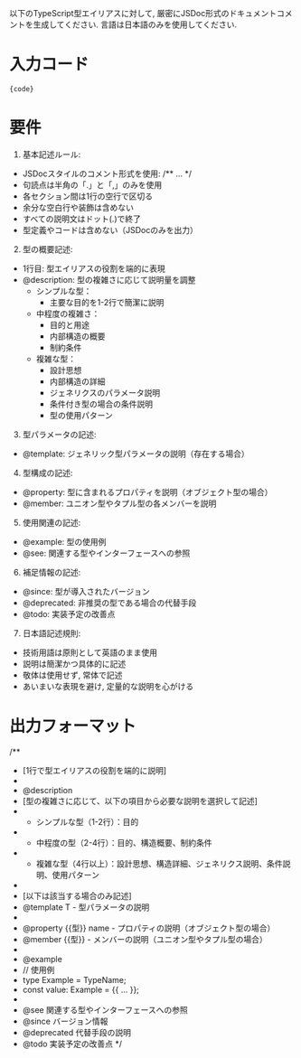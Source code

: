 以下のTypeScript型エイリアスに対して, 厳密にJSDoc形式のドキュメントコメントを生成してください.
言語は日本語のみを使用してください.

# 入力コード
```
{code}
```

# 要件

1. 基本記述ルール:
- JSDocスタイルのコメント形式を使用: /** ... */
- 句読点は半角の「.」と「,」のみを使用
- 各セクション間は1行の空行で区切る
- 余分な空白行や装飾は含めない
- すべての説明文はドット(.)で終了
- 型定義やコードは含めない（JSDocのみを出力）

2. 型の概要記述:
- 1行目: 型エイリアスの役割を端的に表現
- @description: 型の複雑さに応じて説明量を調整
    - シンプルな型：
        - 主要な目的を1-2行で簡潔に説明
    - 中程度の複雑さ：
        - 目的と用途
        - 内部構造の概要
        - 制約条件
    - 複雑な型：
        - 設計思想
        - 内部構造の詳細
        - ジェネリクスのパラメータ説明
        - 条件付き型の場合の条件説明
        - 型の使用パターン

3. 型パラメータの記述:
- @template: ジェネリック型パラメータの説明（存在する場合）

4. 型構成の記述:
- @property: 型に含まれるプロパティを説明（オブジェクト型の場合）
- @member: ユニオン型やタプル型の各メンバーを説明

5. 使用関連の記述:
- @example: 型の使用例
- @see: 関連する型やインターフェースへの参照

6. 補足情報の記述:
- @since: 型が導入されたバージョン
- @deprecated: 非推奨の型である場合の代替手段
- @todo: 実装予定の改善点

7. 日本語記述規則:
- 技術用語は原則として英語のまま使用
- 説明は簡潔かつ具体的に記述
- 敬体は使用せず, 常体で記述
- あいまいな表現を避け, 定量的な説明を心がける

# 出力フォーマット

/**
 * [1行で型エイリアスの役割を端的に説明]
 *
 * @description 
 * [型の複雑さに応じて、以下の項目から必要な説明を選択して記述]
 * - シンプルな型（1-2行）：目的
 * - 中程度の型（2-4行）：目的、構造概要、制約条件
 * - 複雑な型（4行以上）：設計思想、構造詳細、ジェネリクス説明、条件説明、使用パターン
 *
 * [以下は該当する場合のみ記述]
 * @template T - 型パラメータの説明
 *
 * @property {{型}} name - プロパティの説明（オブジェクト型の場合）
 * @member {{型}} - メンバーの説明（ユニオン型やタプル型の場合）
 *
 * @example
 * // 使用例
 * type Example = TypeName<string>;
 * const value: Example = {{ ... }};
 *
 * @see 関連する型やインターフェースへの参照
 * @since バージョン情報
 * @deprecated 代替手段の説明
 * @todo 実装予定の改善点
 */
 